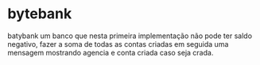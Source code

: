 # bytebank
batybank um banco que nesta primeira implementação não pode ter saldo negativo, fazer a soma de todas as contas criadas em seguida uma mensagem mostrando agencia e conta criada caso seja crada.
